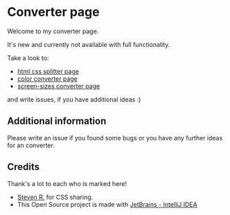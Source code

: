 # Converter page

Welcome to my converter page. 

It's new and currently not available with full functionality.

Take a look to:

- [html css splitter page](./html-css-splitter.html) 
- [color converter page](./converter-colors.html)
- [screen-sizes converter page](./converter-screen-sizes.html)

and write issues, if you have additional ideas :)

## Additional information

Please write an issue if you found some bugs or you have any further ideas for an converter.

## Credits

Thank's a lot to each who is marked here!

- [Steven R.](https://github.com/jeansaucisson) for CSS sharing.
- This Open Source project is made with [JetBrains - IntelliJ IDEA](https://www.jetbrains.com/?from=ConverterPage)
